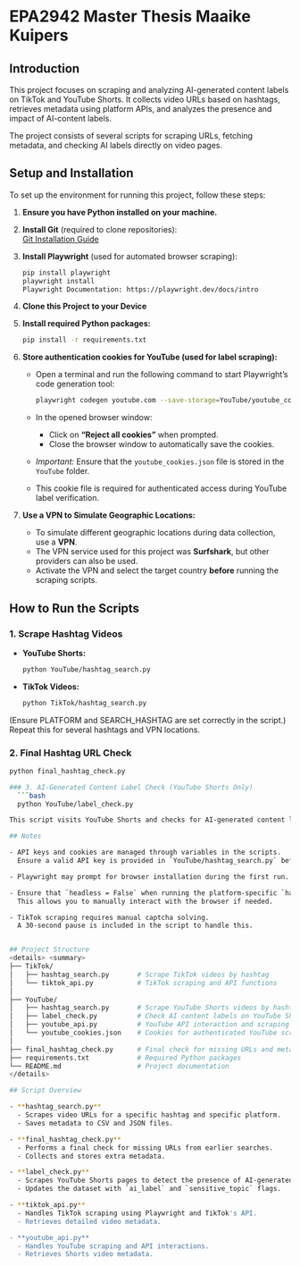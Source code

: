 # EPA2942 Master Thesis Maaike Kuipers

## Introduction
This project focuses on scraping and analyzing AI-generated content labels on TikTok and YouTube Shorts. It collects video URLs based on hashtags, retrieves metadata using platform APIs, and analyzes the presence and impact of AI-content labels.

The project consists of several scripts for scraping URLs, fetching metadata, and checking AI labels directly on video pages.

## Setup and Installation  

To set up the environment for running this project, follow these steps:

1. **Ensure you have Python installed on your machine.**

2. **Install Git** (required to clone repositories):  
   [Git Installation Guide](https://github.com/git-guides/install-git)  

3. **Install Playwright** (used for automated browser scraping):  
   ```bash
   pip install playwright  
   playwright install
   Playwright Documentation: https://playwright.dev/docs/intro

4. **Clone this Project to your Device**  

5. **Install required Python packages:**  
   ```bash
   pip install -r requirements.txt

6. **Store authentication cookies for YouTube (used for label scraping):**  
   - Open a terminal and run the following command to start Playwright’s code generation tool:  
     ```bash
     playwright codegen youtube.com --save-storage=YouTube/youtube_cookies.json
     ```
   - In the opened browser window:  
     - Click on **“Reject all cookies”** when prompted.  
     - Close the browser window to automatically save the cookies.

   - *Important:* Ensure that the `youtube_cookies.json` file is stored in the `YouTube` folder.  
   - This cookie file is required for authenticated access during YouTube label verification.
  
7. **Use a VPN to Simulate Geographic Locations:**  
   - To simulate different geographic locations during data collection, use a **VPN**.  
   - The VPN service used for this project was **Surfshark**, but other providers can also be used.  
   - Activate the VPN and select the target country **before** running the scraping scripts.

## How to Run the Scripts  

### 1. Scrape Hashtag Videos  

- **YouTube Shorts:**  
  ```bash
  python YouTube/hashtag_search.py
- **TikTok Videos:**
  ```bash
  python TikTok/hashtag_search.py
  
(Ensure PLATFORM and SEARCH_HASHTAG are set correctly in the script.) Repeat this for several hashtags and VPN locations.

### 2. Final Hashtag URL Check  
```bash
python final_hashtag_check.py

### 3. AI-Generated Content Label Check (YouTube Shorts Only)
  ```bash
  python YouTube/label_check.py

This script visits YouTube Shorts and checks for AI-generated content labels using Playwright.

## Notes  

- API keys and cookies are managed through variables in the scripts.  
  Ensure a valid API key is provided in `YouTube/hashtag_search.py` before running.

- Playwright may prompt for browser installation during the first run.

- Ensure that `headless = False` when running the platform-specific `hashtag_search.py` scripts.  
  This allows you to manually interact with the browser if needed.

- TikTok scraping requires manual captcha solving.  
  A 30-second pause is included in the script to handle this.


## Project Structure
<details> <summary>
├── TikTok/
│   ├── hashtag_search.py       # Scrape TikTok videos by hashtag
│   └── tiktok_api.py           # TikTok scraping and API functions
│
├── YouTube/
│   ├── hashtag_search.py       # Scrape YouTube Shorts videos by hashtag
│   ├── label_check.py          # Check AI content labels on YouTube Shorts
│   ├── youtube_api.py          # YouTube API interaction and scraping
│   └── youtube_cookies.json    # Cookies for authenticated YouTube scraping
│
├── final_hashtag_check.py      # Final check for missing URLs and metadata collection
├── requirements.txt            # Required Python packages
└── README.md                   # Project documentation
</details>

## Script Overview  

- **hashtag_search.py**  
  - Scrapes video URLs for a specific hashtag and specific platform.  
  - Saves metadata to CSV and JSON files.

- **final_hashtag_check.py**  
  - Performs a final check for missing URLs from earlier searches.  
  - Collects and stores extra metadata.

- **label_check.py**  
  - Scrapes YouTube Shorts pages to detect the presence of AI-generated content labels.  
  - Updates the dataset with `ai_label` and `sensitive_topic` flags.

- **tiktok_api.py**  
  - Handles TikTok scraping using Playwright and TikTok's API.  
  - Retrieves detailed video metadata.

- **youtube_api.py**  
  - Handles YouTube scraping and API interactions.  
  - Retrieves Shorts video metadata.

